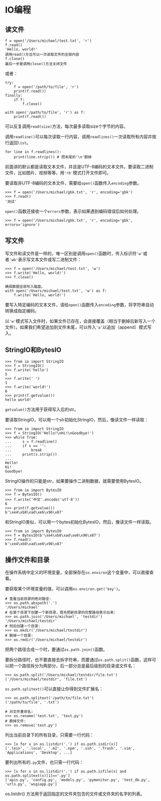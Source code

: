 # IO编程

## 读文件

```
f = open('/Users/michael/test.txt', 'r')
f.read()
'Hello, world!'
调用read()方法可以一次读取文件的全部内容
f.close()
最后一步是调用close()方法关闭文件
```

或者：

```
try:
    f = open('/path/to/file', 'r')
    print(f.read())
finally:
    if f:
        f.close()
```

```
with open('/path/to/file', 'r') as f:
    print(f.read())
```

可以反复调用`read(size)`方法，每次最多读取size个字节的内容。

调用`readline()`可以每次读取一行内容，调用`readlines()`一次读取所有内容并按行返回`list`。

```
for line in f.readlines():
    print(line.strip()) # 把末尾的'\n'删掉
```

前面讲的默认都是读取文本文件，并且是UTF-8编码的文本文件。要读取二进制文件，比如图片、视频等等，用`'rb'`模式打开文件即可。

要读取非UTF-8编码的文本文件，需要给`open()`函数传入`encoding`参数。

```
>>> f = open('/Users/michael/gbk.txt', 'r', encoding='gbk')
>>> f.read()
'测试'
```

`open()`函数还接收一个`errors`参数，表示如果遇到编码错误后如何处理。

```
>>> f = open('/Users/michael/gbk.txt', 'r', encoding='gbk', errors='ignore')
```

## 写文件

写文件和读文件是一样的，唯一区别是调用`open()`函数时，传入标识符`'w'`或者`'wb'`表示写文本文件或写二进制文件：

```
>>> f = open('/Users/michael/test.txt', 'w')
>>> f.write('Hello, world!')
>>> f.close()
```

```
确保数据全部写入磁盘。
with open('/Users/michael/test.txt', 'w') as f:
    f.write('Hello, world!')
```

要写入特定编码的文本文件，请给`open()`函数传入`encoding`参数，将字符串自动转换成指定编码。

以`'w'`模式写入文件时，如果文件已存在，会直接覆盖（相当于删掉后新写入一个文件）。如果我们希望追加到文件末尾，可以传入`'a'`以追加（append）模式写入。

## StringIO和BytesIO

```
>>> from io import StringIO
>>> f = StringIO()
>>> f.write('hello')
5
>>> f.write(' ')
1
>>> f.write('world!')
6
>>> print(f.getvalue())
hello world!
```

`getvalue()`方法用于获得写入后的str。

要读取StringIO，可以用一个str初始化StringIO，然后，像读文件一样读取：

```
>>> from io import StringIO
>>> f = StringIO('Hello!\nHi!\nGoodbye!')
>>> while True:
...     s = f.readline()
...     if s == '':
...         break
...     print(s.strip())
...
Hello!
Hi!
Goodbye!
```

StringIO操作的只能是str，如果要操作二进制数据，就需要使用BytesIO。

```
>>> from io import BytesIO
>>> f = BytesIO()
>>> f.write('中文'.encode('utf-8'))
6
>>> print(f.getvalue())
b'\xe4\xb8\xad\xe6\x96\x87'
```

和StringIO类似，可以用一个bytes初始化BytesIO，然后，像读文件一样读取。

```
>>> from io import BytesIO
>>> f = BytesIO(b'\xe4\xb8\xad\xe6\x96\x87')
>>> f.read()
b'\xe4\xb8\xad\xe6\x96\x87'
```

## 操作文件和目录

在操作系统中定义的环境变量，全部保存在`os.environ`这个变量中，可以直接查看。

要获取某个环境变量的值，可以调用`os.environ.get('key')`。

```
# 查看当前目录的绝对路径:
>>> os.path.abspath('.')
'/Users/michael'
# 在某个目录下创建一个新目录，首先把新目录的完整路径表示出来:
>>> os.path.join('/Users/michael', 'testdir')
'/Users/michael/testdir'
# 然后创建一个目录:
>>> os.mkdir('/Users/michael/testdir')
# 删掉一个目录:
>>> os.rmdir('/Users/michael/testdir')
```

把两个路径合成一个时，要通过`os.path.join()`函数。

要拆分路径时，也不要直接去拆字符串，而要通过`os.path.split()`函数，这样可以把一个路径拆分为两部分，后一部分总是最后级别的目录或文件名：

```
>>> os.path.split('/Users/michael/testdir/file.txt')
('/Users/michael/testdir', 'file.txt')
```

`os.path.splitext()`可以直接让你得到文件扩展名：

```
>>> os.path.splitext('/path/to/file.txt')
('/path/to/file', '.txt')
```

```
# 对文件重命名:
>>> os.rename('test.txt', 'test.py')
# 删掉文件:
>>> os.remove('test.py')
```

列出当前目录下的所有目录，只需要一行代码：

```
>>> [x for x in os.listdir('.') if os.path.isdir(x)]
['.lein', '.local', '.m2', '.npm', '.ssh', '.Trash', '.vim', 'Applications', 'Desktop', ...]
```

要列出所有的`.py`文件，也只需一行代码：

```
>>> [x for x in os.listdir('.') if os.path.isfile(x) and os.path.splitext(x)[1]=='.py']
['apis.py', 'config.py', 'models.py', 'pymonitor.py', 'test_db.py', 'urls.py', 'wsgiapp.py']
```

os.listdir() 方法用于返回指定的文件夹包含的文件或文件夹的名字的列表。










